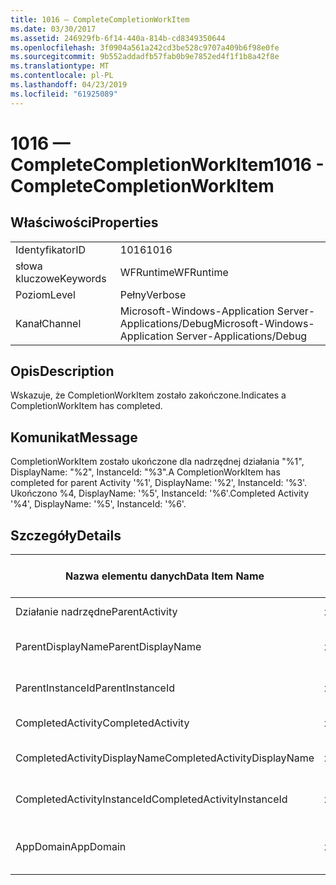 ```yaml
---
title: 1016 — CompleteCompletionWorkItem
ms.date: 03/30/2017
ms.assetid: 246929fb-6f14-440a-814b-cd8349350644
ms.openlocfilehash: 3f0904a561a242cd3be528c9707a409b6f98e0fe
ms.sourcegitcommit: 9b552addadfb57fab0b9e7852ed4f1f1b8a42f8e
ms.translationtype: MT
ms.contentlocale: pl-PL
ms.lasthandoff: 04/23/2019
ms.locfileid: "61925089"
---
```

# <a name="1016---completecompletionworkitem"></a><span data-ttu-id="3adcd-102">1016 — CompleteCompletionWorkItem</span><span class="sxs-lookup"><span data-stu-id="3adcd-102">1016 - CompleteCompletionWorkItem</span></span>
## <a name="properties"></a><span data-ttu-id="3adcd-103">Właściwości</span><span class="sxs-lookup"><span data-stu-id="3adcd-103">Properties</span></span>  
  
|||  
|-|-|  
|<span data-ttu-id="3adcd-104">Identyfikator</span><span class="sxs-lookup"><span data-stu-id="3adcd-104">ID</span></span>|<span data-ttu-id="3adcd-105">1016</span><span class="sxs-lookup"><span data-stu-id="3adcd-105">1016</span></span>|  
|<span data-ttu-id="3adcd-106">słowa kluczowe</span><span class="sxs-lookup"><span data-stu-id="3adcd-106">Keywords</span></span>|<span data-ttu-id="3adcd-107">WFRuntime</span><span class="sxs-lookup"><span data-stu-id="3adcd-107">WFRuntime</span></span>|  
|<span data-ttu-id="3adcd-108">Poziom</span><span class="sxs-lookup"><span data-stu-id="3adcd-108">Level</span></span>|<span data-ttu-id="3adcd-109">Pełny</span><span class="sxs-lookup"><span data-stu-id="3adcd-109">Verbose</span></span>|  
|<span data-ttu-id="3adcd-110">Kanał</span><span class="sxs-lookup"><span data-stu-id="3adcd-110">Channel</span></span>|<span data-ttu-id="3adcd-111">Microsoft-Windows-Application Server-Applications/Debug</span><span class="sxs-lookup"><span data-stu-id="3adcd-111">Microsoft-Windows-Application Server-Applications/Debug</span></span>|  
  
## <a name="description"></a><span data-ttu-id="3adcd-112">Opis</span><span class="sxs-lookup"><span data-stu-id="3adcd-112">Description</span></span>  
 <span data-ttu-id="3adcd-113">Wskazuje, że CompletionWorkItem zostało zakończone.</span><span class="sxs-lookup"><span data-stu-id="3adcd-113">Indicates a CompletionWorkItem has completed.</span></span>  
  
## <a name="message"></a><span data-ttu-id="3adcd-114">Komunikat</span><span class="sxs-lookup"><span data-stu-id="3adcd-114">Message</span></span>  
 <span data-ttu-id="3adcd-115">CompletionWorkItem zostało ukończone dla nadrzędnej działania "%1", DisplayName: "%2", InstanceId: "%3".</span><span class="sxs-lookup"><span data-stu-id="3adcd-115">A CompletionWorkItem has completed for parent Activity '%1', DisplayName: '%2', InstanceId: '%3'.</span></span> <span data-ttu-id="3adcd-116">Ukończono %4, DisplayName: '%5', InstanceId: '%6'.</span><span class="sxs-lookup"><span data-stu-id="3adcd-116">Completed Activity '%4', DisplayName: '%5', InstanceId: '%6'.</span></span>  
  
## <a name="details"></a><span data-ttu-id="3adcd-117">Szczegóły</span><span class="sxs-lookup"><span data-stu-id="3adcd-117">Details</span></span>  
  
|<span data-ttu-id="3adcd-118">Nazwa elementu danych</span><span class="sxs-lookup"><span data-stu-id="3adcd-118">Data Item Name</span></span>|<span data-ttu-id="3adcd-119">Typ elementu danych</span><span class="sxs-lookup"><span data-stu-id="3adcd-119">Data Item Type</span></span>|<span data-ttu-id="3adcd-120">Opis</span><span class="sxs-lookup"><span data-stu-id="3adcd-120">Description</span></span>|  
|--------------------|--------------------|-----------------|  
|<span data-ttu-id="3adcd-121">Działanie nadrzędne</span><span class="sxs-lookup"><span data-stu-id="3adcd-121">ParentActivity</span></span>|<span data-ttu-id="3adcd-122">xs:String</span><span class="sxs-lookup"><span data-stu-id="3adcd-122">xs:string</span></span>|<span data-ttu-id="3adcd-123">Nazwa typu działania nadrzędnego.</span><span class="sxs-lookup"><span data-stu-id="3adcd-123">The type name of the parent activity.</span></span>|  
|<span data-ttu-id="3adcd-124">ParentDisplayName</span><span class="sxs-lookup"><span data-stu-id="3adcd-124">ParentDisplayName</span></span>|<span data-ttu-id="3adcd-125">xs:String</span><span class="sxs-lookup"><span data-stu-id="3adcd-125">xs:string</span></span>|<span data-ttu-id="3adcd-126">Nazwa wyświetlana działania nadrzędnego.</span><span class="sxs-lookup"><span data-stu-id="3adcd-126">The display name of the parent activity.</span></span>|  
|<span data-ttu-id="3adcd-127">ParentInstanceId</span><span class="sxs-lookup"><span data-stu-id="3adcd-127">ParentInstanceId</span></span>|<span data-ttu-id="3adcd-128">xs:String</span><span class="sxs-lookup"><span data-stu-id="3adcd-128">xs:string</span></span>|<span data-ttu-id="3adcd-129">Identyfikator wystąpienia działanie nadrzędne.</span><span class="sxs-lookup"><span data-stu-id="3adcd-129">The instance id of the parent activity.</span></span>|  
|<span data-ttu-id="3adcd-130">CompletedActivity</span><span class="sxs-lookup"><span data-stu-id="3adcd-130">CompletedActivity</span></span>|<span data-ttu-id="3adcd-131">xs:String</span><span class="sxs-lookup"><span data-stu-id="3adcd-131">xs:string</span></span>|<span data-ttu-id="3adcd-132">Nazwa typu zakończonego działania.</span><span class="sxs-lookup"><span data-stu-id="3adcd-132">The type name of the completed activity.</span></span>|  
|<span data-ttu-id="3adcd-133">CompletedActivityDisplayName</span><span class="sxs-lookup"><span data-stu-id="3adcd-133">CompletedActivityDisplayName</span></span>|<span data-ttu-id="3adcd-134">xs:String</span><span class="sxs-lookup"><span data-stu-id="3adcd-134">xs:string</span></span>|<span data-ttu-id="3adcd-135">Nazwa wyświetlana zakończonego działania.</span><span class="sxs-lookup"><span data-stu-id="3adcd-135">The display name of the completed activity.</span></span>|  
|<span data-ttu-id="3adcd-136">CompletedActivityInstanceId</span><span class="sxs-lookup"><span data-stu-id="3adcd-136">CompletedActivityInstanceId</span></span>|<span data-ttu-id="3adcd-137">xs:String</span><span class="sxs-lookup"><span data-stu-id="3adcd-137">xs:string</span></span>|<span data-ttu-id="3adcd-138">Identyfikator wystąpienia zakończonego działania.</span><span class="sxs-lookup"><span data-stu-id="3adcd-138">The instance id of the completed activity.</span></span>|  
|<span data-ttu-id="3adcd-139">AppDomain</span><span class="sxs-lookup"><span data-stu-id="3adcd-139">AppDomain</span></span>|<span data-ttu-id="3adcd-140">xs:String</span><span class="sxs-lookup"><span data-stu-id="3adcd-140">xs:string</span></span>|<span data-ttu-id="3adcd-141">Ciąg zwracany przez AppDomain.CurrentDomain.FriendlyName.</span><span class="sxs-lookup"><span data-stu-id="3adcd-141">The string returned by AppDomain.CurrentDomain.FriendlyName.</span></span>|
